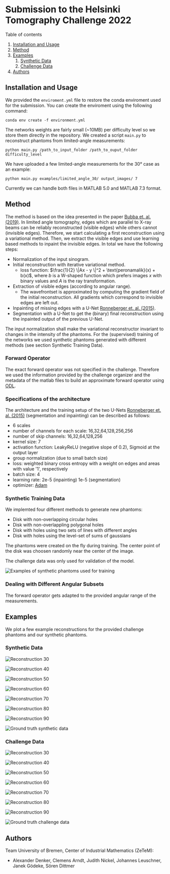 # Submission to the Helsinki Tomography Challenge 2022

Table of contents
1. [Installation and Usage](#installationandusage)
2. [Method](#method)
3. [Examples](#examples)
    1. [Synthetic Data](#syntheticdata)
    2. [Challenge Data](#challengedata)
5. [Authors](#authors)


<div id="installationandusage"/>

## Installation and Usage

We provided the `enviroment.yml` file to restore the conda enviroment used for the submission. You can create the enviroment using the following command:

```
conda env create -f environment.yml
```

The networks weights are fairly small (~10MB) per difficulty level so we store them directly in the repository. We created a script `main.py` to reconstruct phantoms from limited-angle measurements: 

```
python main.py /path_to_input_folder /path_to_ouput_folder difficulty_level
```

We have uploaded a few limited-angle measurements for the 30° case as an example: 

```
python main.py examples/limited_angle_30/ output_images/ 7
```

Currently we can handle both files in MATLAB 5.0 and MATLAB 7.3 format.



## Method

The method is based on the idea presented in the paper [Bubba et. al. (2019)](https://iopscience.iop.org/article/10.1088/1361-6420/ab10ca). In limited angle tomography, edges which are parallel to X-ray beams can be reliably reconstructed (visible edges) while others cannot (invisible edges). Therefore, we start calculating a first reconstruction using a variational method. Then, we extract the visible edges and use learning
based methods to inpaint the invisible edges. In total we have the following steps:

- Normalization of the input sinogram.
- Initial reconstruction with iterative variational method.
    - loss function: $\frac{1}{2} \|Ax - y \|^2 + \text{peronamalik}(x) + b(x)$, where $b$ is a W-shaped function which prefers images $x$ with binary values and $A$ is the ray transformation.
- Extraction of visible edges (according to angular range).
    - The wavefrontset is approximated by computing the gradient field of the initial reconstruction. All gradients which correspond to invisible edges are left out.
- Inpainting of missing edges with a U-Net [Ronneberger et. al. (2015)](https://link.springer.com/chapter/10.1007/978-3-319-24574-4_28).
- Segmentation with a U-Net to get the (binary) final reconstruction using the inpainted output of the previous U-Net.

The input normalization shall make the variational reconstructor invariant to changes in the intensity of the phantoms. For the (supervised) training of the networks we used synthetic phantoms generated with different methods (see section Synthetic Training Data).

### Forward Operator

The exact forward operator was not specified in the challenge. Therefore we used the information provided by the challenge organizer and the metadata of the matlab files to build an approximate forward operator using [ODL](https://odlgroup.github.io/odl/).

### Specifications of the architecture

The architecture and the training setup of the two U-Nets [Ronneberger et. al. (2015)](https://link.springer.com/chapter/10.1007/978-3-319-24574-4_28) (segmentation and inpainting) can be described as follows:

- 6 scales
- number of channels for each scale: 16,32,64,128,256,256
- number of skip channels: 16,32,64,128,256
- kernel size: 7
- activation function: LeakyReLU (negative slope of 0.2), Sigmoid at the output layer
- group normalization (due to small batch size)
- loss: weighted binary cross entropy with a weight on edges and areas with value '1', respectively
- batch size: 4
- learning rate: 2e-5 (inpainting) 1e-5 (segmentation)
- optimizer: [Adam](https://doi.org/10.48550/arXiv.1412.6980)

### Synthetic Training Data

We implemted four different methods to generate new phantoms:
- Disk with non-overlapping circular holes
- Disk with non-overlappling polygonal holes
- Disk with holes using two sets of lines with different angles
- Disk with holes using the level-set of sums of gaussians

The phantoms were created on the fly during training. The center point of the disk was choosen randomly near the center of the image.

The challenge data was only used for validation of the model.

![Examples of synthetic phantoms used for training](images/SyntheticTrainingData.png)

### Dealing with Different Angular Subsets

The forward operator gets adapted to the provided angular range of the measurements.

## Examples

We plot a few example reconstructions for the provided challenge phantoms and our synthetic phantoms.

<div id="syntheticdata"/>

### Synthetic Data 

![Reconstruction 30](images/SimulatedReconstruction_angularrange=30.png)

![Reconstruction 40](images/SimulatedReconstruction_angularrange=40.png)

![Reconstruction 50](images/SimulatedReconstruction_angularrange=50.png)

![Reconstruction 60](images/SimulatedReconstruction_angularrange=60.png)

![Reconstruction 70](images/SimulatedReconstruction_angularrange=70.png)

![Reconstruction 80](images/SimulatedReconstruction_angularrange=80.png)

![Reconstruction 90](images/SimulatedReconstruction_angularrange=90.png)

![Ground truth synthetic data](images/Simulated_GT.png)


<div id="challengedata"/>

### Challenge Data 

![Reconstruction 30](images/ChallengeReconstruction_angularrange=30.png)

![Reconstruction 40](images/ChallengeReconstruction_angularrange=40.png)

![Reconstruction 50](images/ChallengeReconstruction_angularrange=50.png)

![Reconstruction 60](images/ChallengeReconstruction_angularrange=60.png)

![Reconstruction 70](images/ChallengeReconstruction_angularrange=70.png)

![Reconstruction 80](images/ChallengeReconstruction_angularrange=80.png)

![Reconstruction 90](images/ChallengeReconstruction_angularrange=90.png)

![Ground truth challenge data](images/Challenge_GT.png)

## Authors

Team University of Bremen, Center of Industrial Mathematics (ZeTeM): 

- Alexander Denker, Clemens Arndt, Judith Nickel, Johannes Leuschner, Janek Gödeke, Sören Dittmer
